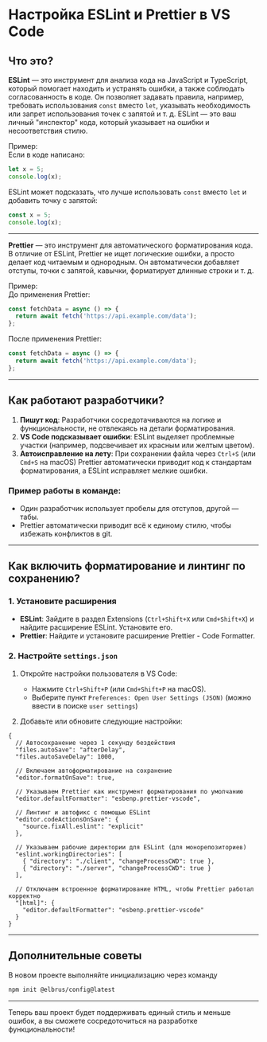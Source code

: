 # Настройка ESLint и Prettier в VS Code

## Что это?

**ESLint** — это инструмент для анализа кода на JavaScript и TypeScript, который помогает
находить и устранять ошибки, а также соблюдать согласованность в коде. Он позволяет
задавать правила, например, требовать использования `const` вместо `let`, указывать
необходимость или запрет использования точек с запятой и т. д. ESLint — это ваш личный
"инспектор" кода, который указывает на ошибки и несоответствия стилю.

Пример:  
Если в коде написано:

```javascript
let x = 5;
console.log(x);
```

ESLint может подсказать, что лучше использовать `const` вместо `let` и добавить точку с
запятой:

```javascript
const x = 5;
console.log(x);
```

---

**Prettier** — это инструмент для автоматического форматирования кода. В отличие от
ESLint, Prettier не ищет логические ошибки, а просто делает код читаемым и однородным. Он
автоматически добавляет отступы, точки с запятой, кавычки, форматирует длинные строки и т.
д.

Пример:  
До применения Prettier:

```javascript
const fetchData = async () => {
  return await fetch('https://api.example.com/data');
};
```

После применения Prettier:

```javascript
const fetchData = async () => {
  return await fetch('https://api.example.com/data');
};
```

---

## Как работают разработчики?

1. **Пишут код**: Разработчики сосредотачиваются на логике и функциональности, не
   отвлекаясь на детали форматирования.
2. **VS Code подсказывает ошибки**: ESLint выделяет проблемные участки (например,
   подсвечивает их красным или желтым цветом).
3. **Автоисправление на лету**: При сохранении файла через `Ctrl+S` (или `Cmd+S` на macOS)
   Prettier автоматически приводит код к стандартам форматирования, а ESLint исправляет
   мелкие ошибки.

### Пример работы в команде:

- Один разработчик использует пробелы для отступов, другой — табы.
- Prettier автоматически приводит всё к единому стилю, чтобы избежать конфликтов в git.

---

## Как включить форматирование и линтинг по сохранению?

### 1. Установите расширения

- **ESLint**: Зайдите в раздел Extensions (`Ctrl+Shift+X` или `Cmd+Shift+X`) и найдите
  расширение ESLint. Установите его.
- **Prettier**: Найдите и установите расширение Prettier - Code Formatter.

### 2. Настройте `settings.json`

1. Откройте настройки пользователя в VS Code:

   - Нажмите `Ctrl+Shift+P` (или `Cmd+Shift+P` на macOS).
   - Выберите пункт `Preferences: Open User Settings (JSON)` (можно ввести в поиске
     `user settings`)

2. Добавьте или обновите следующие настройки:

```jsonc
{
  // Автосохранение через 1 секунду бездействия
  "files.autoSave": "afterDelay",
  "files.autoSaveDelay": 1000,

  // Включаем автоформатирование на сохранение
  "editor.formatOnSave": true,

  // Указываем Prettier как инструмент форматирования по умолчанию
  "editor.defaultFormatter": "esbenp.prettier-vscode",

  // Линтинг и автофикс с помощью ESLint
  "editor.codeActionsOnSave": {
    "source.fixAll.eslint": "explicit"
  },

  // Указываем рабочие директории для ESLint (для монорепозиториев)
  "eslint.workingDirectories": [
    { "directory": "./client", "changeProcessCWD": true },
    { "directory": "./server", "changeProcessCWD": true }
  ],

  // Отключаем встроенное форматирование HTML, чтобы Prettier работал корректно
  "[html]": {
    "editor.defaultFormatter": "esbenp.prettier-vscode"
  }
}
```

---

## Дополнительные советы

В новом проекте выполняйте инициализацию через команду

```sh
npm init @elbrus/config@latest
```

---

Теперь ваш проект будет поддерживать единый стиль и меньше ошибок, а вы сможете
сосредоточиться на разработке функциональности!
